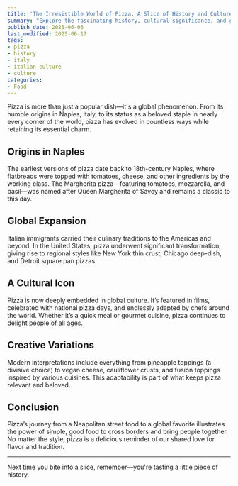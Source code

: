 ```yaml
---
title: 'The Irresistible World of Pizza: A Slice of History and Culture'
summary: "Explore the fascinating history, cultural significance, and global variations of one of the world's most beloved foods: pizza."
publish_date: 2025-06-06
last_modified: 2025-06-17
tags:
- pizza
- history
- italy
- italian culture
- culture
categories:
- Food
---
```


Pizza is more than just a popular dish—it's a global phenomenon. From its humble origins in Naples, Italy, to its status as a beloved staple in nearly every corner of the world, pizza has evolved in countless ways while retaining its essential charm.

## Origins in Naples

The earliest versions of pizza date back to 18th-century Naples, where flatbreads were topped with tomatoes, cheese, and other ingredients by the working class. The Margherita pizza—featuring tomatoes, mozzarella, and basil—was named after Queen Margherita of Savoy and remains a classic to this day.

## Global Expansion

Italian immigrants carried their culinary traditions to the Americas and beyond. In the United States, pizza underwent significant transformation, giving rise to regional styles like New York thin crust, Chicago deep-dish, and Detroit square pan pizzas.

## A Cultural Icon

Pizza is now deeply embedded in global culture. It’s featured in films, celebrated with national pizza days, and endlessly adapted by chefs around the world. Whether it’s a quick meal or gourmet cuisine, pizza continues to delight people of all ages.

## Creative Variations

Modern interpretations include everything from pineapple toppings (a divisive choice) to vegan cheese, cauliflower crusts, and fusion toppings inspired by various cuisines. This adaptability is part of what keeps pizza relevant and beloved.

## Conclusion

Pizza’s journey from a Neapolitan street food to a global favorite illustrates the power of simple, good food to cross borders and bring people together. No matter the style, pizza is a delicious reminder of our shared love for flavor and tradition.

---

Next time you bite into a slice, remember—you're tasting a little piece of history.
